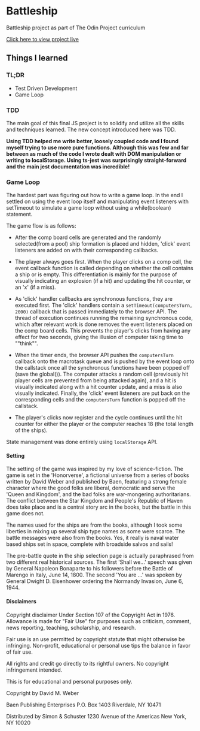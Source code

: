 # Battleship

Battleship project as part of The Odin Project curriculum

[Click here to view project live](https://athma-vasi.github.io/Battleship/)

## Things I learned

### TL;DR

- Test Driven Development
- Game Loop

### TDD

The main goal of this final JS project is to solidify and utilize all the skills and techniques learned. The new concept introduced here was TDD.

**Using TDD helped me write better, loosely coupled code and I found myself trying to use more pure functions. Although this was few and far between as much of the code I wrote dealt with DOM manipulation or writing to localStorage. Using ts-jest was surprisingly straight-forward and the main jest documentation was incredible!**

### Game Loop

The hardest part was figuring out how to write a game loop. In the end I settled on using the event loop itself and manipulating event listeners with setTimeout to simulate a game loop without using a while(boolean) statement.

The game flow is as follows:

- After the comp board cells are generated and the randomly selected(from a pool) ship formation is placed and hidden, 'click' event listeners are added on with their corresponding callbacks.

- The player always goes first. When the player clicks on a comp cell, the event callback function is called depending on whether the cell contains a ship or is empty. This differentiation is mainly for the purpose of visually indicating an explosion (if a hit) and updating the hit counter, or an 'x' (if a miss).

- As 'click' handler callbacks are synchronous functions, they are
  executed first. The 'click' handlers contain a `setTimeout(computersTurn, 2000)` callback that is passed immediately to the browser API. The thread of execution continues running the remaining synchronous code, which after relevant work is done removes the event listeners placed on the comp board cells. This prevents the player's clicks from having any effect for two seconds, giving the illusion of computer taking time to ""think"".

- When the timer ends, the browser API pushes the `computersTurn` callback onto the macrotask queue and is pushed by the event loop onto the callstack once all the synchronous functions have been popped off (save the global()). The computer attacks a random cell (previously hit player cells are prevented from being attacked again), and a hit is visually indicated along with a hit counter update, and a miss is also visually indicated. Finally, the 'click' event listeners are put back on the corresponding cells and the `computersTurn` function is popped off the callstack.

- The player's clicks now register and the cycle continues until the hit counter for either the player or the computer reaches 18 (the total length of the ships).

State management was done entirely using `localStorage` API.

#### Setting

The setting of the game was inspired by my love of science-fiction. The game is set in the 'Honorverse', a fictional universe from a series of books written by David Weber and published by Baen, featuring a strong female character where the good folks are liberal, democratic and serve the 'Queen and Kingdom', and the bad folks are war-mongering authoritarians. The conflict between the Star Kingdom and People's Republic of Haven does take place and is a central story arc in the books, but the battle in this game does not.

The names used for the ships are from the books, although I took some liberties in mixing up several ship type names as some were scarce. The battle messages were also from the books. Yes, it really is naval water based ships set in space, complete with broadside salvos and sails!

The pre-battle quote in the ship selection page is actually paraphrased from two different real historical sources. The first 'Shall we...' speech was given by General Napoleon Bonaparte to his followers before the Battle of Marengo in Italy, June 14, 1800. The second 'You are ...' was spoken by General Dwight D. Eisenhower ordering the Normandy Invasion, June 6, 1944.

#### Disclaimers

Copyright disclaimer Under Section 107 of the Copyright Act in 1976. Allowance is made for "Fair Use" for purposes such as criticism, comment, news reporting, teaching, scholarship, and research.

Fair use is an use permitted by copyright statute that might otherwise be infringing. Non-profit, educational or personal use tips the balance in favor of fair use.

All rights and credit go directly to its rightful owners. No copyright infringement intended.

This is for educational and personal purposes only.

Copyright by David M. Weber

Baen Publishing Enterprises
P.O. Box 1403
Riverdale, NY 10471

Distributed by Simon & Schuster
1230 Avenue of the Americas
New York, NY 10020
